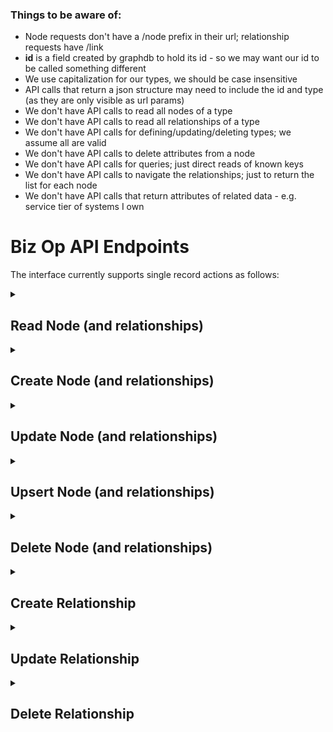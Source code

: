 
### Things to be aware of:
+ Node requests don't have a /node prefix in their url; relationship requests have /link
+ **id** is a field created by graphdb to hold its id - so we may want our id to be called something different
+ We use capitalization for our types, we should be case insensitive
+ API calls that return a json structure may need to include the id and type (as they are only visible as url params)
+ We don't have API calls to read all nodes of a type
+ We don't have API calls to read all relationships of a type
+ We don't have API calls for defining/updating/deleting types; we assume all are valid
+ We don't have API calls to delete attributes from a node
+ We don't have API calls for queries; just direct reads of known keys
+ We don't have API calls to navigate the relationships; just to return the list for each node
+ We don't have API calls that return attributes of related data - e.g. service tier of systems I own

# Biz Op API Endpoints
The interface currently supports single record actions as follows:

<details>
<summary><h2>Read Node (and relationships)</h2></summary>

### To retrieve information about a node
### GET {apiRoot}/{nodetype}/{keyname}/{keyvalue}
#### examples:
+ get /product/id/ftcom
+ get /product/name/ft.com
#### params:
+ **nodetype** - 'Product', 'System', 'Contact' or 'Endpoint'
+ **keyname** - 'id' or the name of a unique attribute
+ **keyvalue**
    + if keyname = id, then this param is the unique internal graphdb ID of the record to read
    + if keyname != id, then this param is the value of the unique attribute
#### return:
+ **status** - 200 for success, 404 for not found, 400 for incorrect parameters, 500 for failure
+ a json object that lists all the attributes and relationships as follows:
```json
{
  "node": {
    "attr1": "value1",
    "attr2": "value2",
    "...."
  },
  "relationships": [
    {
      "name": "relationshipType",
      "to": "objectType",
      "toAttrName": "id",
      "toAttrValue": "objectID"
    },
    {
      "name": "relationshipType",
      "to": "objectType",
      "toAttrName": "id",
      "toAttrValue": "objectID"
    },
    "...."
   ]
}
```
</details>

<details>
<summary><h2>Create Node (and relationships)</h2></summary>

## To inset new nodes and their relationships
### POST {apiRoot}/{nodetype}/{keyname}/{keyvalue} {body}
#### examples:
+ post /contact/id/geoffthorpe {node:{name:"Geoff Thorpe"}}
+ post /contact/name/Geoff%20Thorpe {node:{email:"geoff.thorpe@ft.com"}}
#### params:
+ **nodetype** - 'Product', 'System', 'Contact' or 'Endpoint'
+ **keyname** - 'id' or the name of a unique attribute
+ **keyvalue**
    + if keyname = id, then this param is the unique internal graphdb ID of the record to read
    + if keyname != id, then this param is the value of the unique attribute
+ **body** - a json object that defines the node and its relationships as follows:
```json
{
  "node": {
    "attr1": "value1",
    "attr2": "value2",
    "...."
  },
  "relationships": [
    {
      "name": "relationshipType",
      "to": "objectType",
      "toAttrName": "id",
      "toAttrValue": "objectID"
    },
    {
      "name": "relationshipType",
      "to": "objectType",
      "toAttrName": "id",
      "toAttrValue": "objectID"
    },
    "...."
   ]
}
```
#### return:
+ **status** - 200 for success, 409 for already exists, 400 for incorrect parameters, 500 for failure
+ a json object that lists all the created attributes and relationships as follows:
```json
{
  "node": {
    "attr1": "value1",
    "attr2": "value2",
    "...."
  },
  "relationships": [
    {
      "name": "relationshipType",
      "to": "objectType",
      "toAttrName": "id",
      "toAttrValue": "objectID"
    },
    {
      "name": "relationshipType",
      "to": "objectType",
      "toAttrName": "id",
      "toAttrValue": "objectID"
    },
    "...."
   ]
}
```
</details>

<details>
<summary><h2>Update Node (and relationships)</h2></summary>

## To update an exist node and its relationships
### PUT {apiRoot}/{nodetype}/{keyname}/{keyvalue} {partial body}
#### examples:
+ put /endpoint/id/dewey {node:{base:"dewey.in.ft.com"}}
+ put /endpoint/base/dewey.in.ft.com {node:{about:"_about"}}
#### params:
+ **nodetype** - 'Product', 'System', 'Contact' or 'Endpoint'
+ **keyname** - 'id' or the name of a unique attribute
+ **keyvalue**
    + if keyname = id, then this param is the unique internal graphdb ID of the record to read
    + if keyname != id, then this param is the value of the unique attribute
+ **body** - a json object that defines the fields in the node and its relationships that are to be changed as follows:
```json
{
  "node": {
    "attr1": "value1",
    "attr2": "value2",
    "...."
  },
  "relationships": [
    {
      "name": "relationshipType",
      "to": "objectType",
      "toAttrName": "id",
      "toAttrValue": "objectID"
    },
    {
      "name": "relationshipType",
      "to": "objectType",
      "toAttrName": "id",
      "toAttrValue": "objectID"
    },
    "...."
   ]
}
```
#### return:
+ **status** - 200 for success, 404 for not found, 400 for incorrect parameters, 500 for failure
+ a json object that lists all the new content of ALL the node attributes and relationships as follows:
```json
{
  "node": {
    "attr1": "value1",
    "attr2": "value2",
    "...."
  },
  "relationships": [
    {
      "name": "relationshipType",
      "to": "objectType",
      "toAttrName": "id",
      "toAttrValue": "objectID"
    },
    {
      "name": "relationshipType",
      "to": "objectType",
      "toAttrName": "id",
      "toAttrValue": "objectID"
    },
    "...."
   ]
}
```
</details>

<details>
<summary><h2>Upsert Node (and relationships)</h2></summary>

## To create a new node and relationships or update the existing node and relationships
### PUT {apiRoot}/{nodetype}/{keyname}/{keyvalue} {partial body}
+ put /endpoint/id/dewey {node:{base:"dewey.in.ft.com"}}
+ put /endpoint/base/dewey.in.ft.com {node:{about:"_about"}}
#### params:
+ **nodetype** - 'Product', 'System', 'Contact' or 'Endpoint'
+ **keyname** - 'id' or the name of a unique attribute
+ **keyvalue**
    + if keyname = id, then this param is the unique internal graphdb ID of the record to read
    + if keyname != id, then this param is the value of the unique attribute
+ **body** - a json object that defines the fields in the node and its relationships that are to be changed as follows:
```json
{
  "node": {
    "attr1": "value1",
    "attr2": "value2",
    "...."
  },
  "relationships": [
    {
      "name": "relationshipType",
      "to": "objectType",
      "toAttrName": "id",
      "toAttrValue": "objectID"
    },
    {
      "name": "relationshipType",
      "to": "objectType",
      "toAttrName": "id",
      "toAttrValue": "objectID"
    },
    "...."
   ]
}
```
#### return:
+ **status** - 200 for success, 400 for incorrect parameters, 500 for failure
+ a json object that lists all the new content of ALL the node attributes and relationships as follows:
```json
{
  "node": {
    "attr1": "value1",
    "attr2": "value2",
    "...."
  },
  "relationships": [
    {
      "name": "relationshipType",
      "to": "objectType",
      "toAttrName": "id",
      "toAttrValue": "objectID"
    },
    {
      "name": "relationshipType",
      "to": "objectType",
      "toAttrName": "id",
      "toAttrValue": "objectID"
    },
    "...."
   ]
}
```
</details>

<details>
<summary><h2>Delete Node (and relationships)</h2></summary>

## To remove an existing node and its relationships
### DELETE {apiRoot}/{nodetype}/{keyname}/{keyvalue}
+ delete /contact/id/alanturner
+ delete /contact/name/Alan%20Turner
#### params:
+ **nodetype** - 'Product', 'System', 'Contact' or 'Endpoint'
+ **keyname** - 'id' or the name of a unique attribute
+ **keyvalue**
    + if keyname = id, then this param is the unique internal graphdb ID of the record to read
    + if keyname != id, then this param is the value of the unique attribute
#### return:
+ **status** - 200 for success, 404 for not found, 400 for incorrect parameters, 500 for failure
</details>

<details>
<summary><h2>Create Relationship</h2></summary>

## To inset new relationships between two nodes
### POST {apiRoot}/link/{nodetype}/{keyname}/{keyvalue}/{reltype}/{nodetype}/{keyname}/{keyvalue}
#### examples:
+ post /link/contact/id/geoffthorpe/worksfor/contact/id/sarahwells
+ post /link/contact/name/Geoff%20Thorpe/worksfor/contact/name/Sarah%20Wells
#### params:
+ **nodetype** - 'Product', 'System', 'Contact' or 'Endpoint'
+ **keyname** - 'id' or the name of a unique attribute
+ **keyvalue**
    + if keyname = id, then this param is the unique internal graphdb ID of the record to read
    + if keyname != id, then this param is the value of the unique attribute
+ **reltype** - the name of the relationship to create
#### return:
+ **status** - 200 for success, 400 for incorrect parameters, 500 for failure
+ a json object that lists all the new content of ALL the node attributes and relationships as follows:
```json
{
  "node": {
    "attr1": "value1",
    "attr2": "value2",
    "...."
  },
  "relationships": [
    {
      "name": "relationshipType",
      "to": "objectType",
      "toAttrName": "id",
      "toAttrValue": "objectID"
    },
    {
      "name": "relationshipType",
      "to": "objectType",
      "toAttrName": "id",
      "toAttrValue": "objectID"
    },
    "...."
   ]
}
```
</details>

<details>
<summary><h2>Update Relationship</h2></summary>

## To update relationships between two nodes
### PUT {apiRoot}/link/{nodetype}/{keyname}/{keyvalue}/{reltype}/{nodetype}/{keyname}/{keyvalue}
#### examples:
+ put /link/contact/id/geoffthorpe/worksfor/contact/id/sarahwells
+ put /link/contact/name/Geoff%20Thorpe/worksfor/contact/name/Sarah%20Wells
#### params:
+ **nodetype** - 'Product', 'System', 'Contact' or 'Endpoint'
+ **keyname** - 'id' or the name of a unique attribute
+ **keyvalue**
    + if keyname = id, then this param is the unique internal graphdb ID of the record to read
    + if keyname != id, then this param is the value of the unique attribute
+ **reltype** - the name of the relationship to create
#### return:
+ **status** - 200 for success, 400 for incorrect parameters, 500 for failure
+ a json object that lists all the new content of ALL the node attributes and relationships as follows:
```json
{
  "node": {
    "attr1": "value1",
    "attr2": "value2",
    "...."
  },
  "relationships": [
    {
      "name": "relationshipType",
      "to": "objectType",
      "toAttrName": "id",
      "toAttrValue": "objectID"
    },
    {
      "name": "relationshipType",
      "to": "objectType",
      "toAttrName": "id",
      "toAttrValue": "objectID"
    },
    "...."
   ]
}
```
</details>

<details>
<summary><h2>Delete Relationship</h2></summary>

## To delete relationships between two nodes
### DELETE {apiRoot}/link/{nodetype}/{keyname}/{keyvalue}/{reltype}/{nodetype}/{keyname}/{keyvalue}
#### examples:
+ delete /link/contact/id/geoffthorpe/worksfor/contact/id/sarahwells
+ delete /link/contact/name/Geoff%20Thorpe/worksfor/contact/name/Sarah%20Wells
#### params:
+ **nodetype** - 'Product', 'System', 'Contact' or 'Endpoint'
+ **keyname** - 'id' or the name of a unique attribute
+ **keyvalue**
    + if keyname = id, then this param is the unique internal graphdb ID of the record to read
    + if keyname != id, then this param is the value of the unique attribute
+ **reltype** - the name of the relationship to create
#### return:
+ **status** - 200 for success, 400 for incorrect parameters, 500 for failure
</details>
